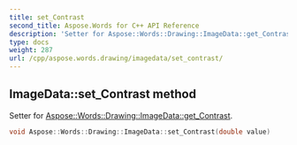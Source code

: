 ```yaml
---
title: set_Contrast
second_title: Aspose.Words for C++ API Reference
description: 'Setter for Aspose::Words::Drawing::ImageData::get_Contrast.'
type: docs
weight: 287
url: /cpp/aspose.words.drawing/imagedata/set_contrast/
---
```

## ImageData::set_Contrast method


Setter for [Aspose::Words::Drawing::ImageData::get_Contrast](../get_contrast/).

```cpp
void Aspose::Words::Drawing::ImageData::set_Contrast(double value)
```

